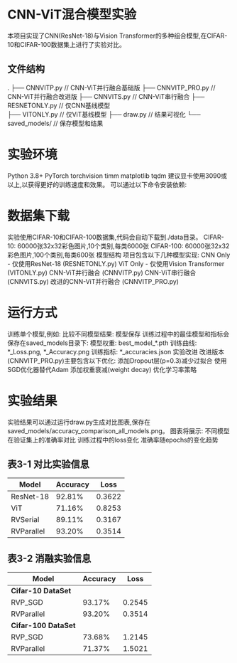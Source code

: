 # CNN-ViT混合模型实验
本项目实现了CNN(ResNet-18)与Vision Transformer的多种组合模型,在CIFAR-10和CIFAR-100数据集上进行了实验对比。
## 文件结构
.
├── CNNVITP.py          // CNN-ViT并行融合基础版
├── CNNVITP_PRO.py      // CNN-ViT并行融合改进版
├── CNNVITS.py          // CNN-ViT串行融合
├── RESNETONLY.py       // 仅CNN基线模型  
├── VITONLY.py          // 仅ViT基线模型
├── draw.py             // 结果可视化
└── saved_models/       // 保存模型和结果



# 实验环境
Python 3.8+
PyTorch
torchvision
timm
matplotlib
tqdm
建议显卡使用3090或以上,以获得更好的训练速度和效果。
可以通过以下命令安装依赖:

# 数据集下载
实验使用CIFAR-10和CIFAR-100数据集,代码会自动下载到./data目录。
CIFAR-10: 60000张32x32彩色图片,10个类别,每类6000张
CIFAR-100: 60000张32x32彩色图片,100个类别,每类600张
模型结构
项目包含以下几种模型实现:
CNN Only - 仅使用ResNet-18 (RESNETONLY.py)
ViT Only - 仅使用Vision Transformer (VITONLY.py)
CNN-ViT并行融合 (CNNVITP.py)
CNN-ViT串行融合 (CNNVITS.py)
改进的CNN-ViT并行融合 (CNNVITP_PRO.py)

# 运行方式
训练单个模型,例如:
比较不同模型结果:
模型保存
训练过程中的最佳模型和指标会保存在saved_models目录下:
模型权重: best_model_*.pth
训练曲线: *_Loss.png, *_Accuracy.png
训练指标: *_accuracies.json
实验改进
改进版本(CNNVITP_PRO.py)主要包含以下优化:
添加Dropout层(p=0.3)减少过拟合
使用SGD优化器替代Adam
添加权重衰减(weight decay)
优化学习率策略
# 实验结果
实验结果可以通过运行draw.py生成对比图表,保存在saved_models/accuracy_comparison_all_models.png。
图表将展示:
不同模型在验证集上的准确率对比
训练过程中的loss变化
准确率随epochs的变化趋势
## 表3-1 对比实验信息
| Model       | Accuracy | Loss   |
|-------------|----------|--------|
| ResNet-18   | 92.81%   | 0.3622 |
| ViT         | 71.16%   | 0.8253 |
| RVSerial    | 89.11%   | 0.3167 |
| RVParallel  | 93.20%   | 0.3514 |
## 表3-2 消融实验信息
| Model       | Accuracy | Loss   |
|-------------|----------|--------|
| **Cifar-10 DataSet** |          |        |
| RVP_SGD     | 93.17%   | 0.2545 |
| RVParallel  | 93.20%   | 0.3514 |
| **Cifar-100 DataSet** |          |        |
| RVP_SGD     | 73.68%   | 1.2145 |
| RVParallel  | 71.37%   | 1.5021 |